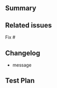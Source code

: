 <!--
Thanks for submitting a pull request! We appreciate you spending the time to work on these changes. Please provide enough information so that others can review your pull request.

We can only accept your change after you sign this Individual Contributor License Agreement (CLA), you'll get the CLA link after create PR.

Learn more about the contributing rules from https://github.com/square/in-app-payments-react-native-plugin/blob/master/CONTRIBUTING.md
-->

## Summary

<!-- Explain the **motivation** for making this change. What existing problem does the pull request solve? -->

## Related issues

Fix #

## Changelog

<!-- Help reviewers and the release process by writing your own changelog entry. See https://github.com/square/in-app-payments-react-native-plugin/blob/master/CHANGELOG.md for an example. -->

* message 

## Test Plan

<!-- Demonstrate the code is solid. Example: Manually test the quick start example works. -->